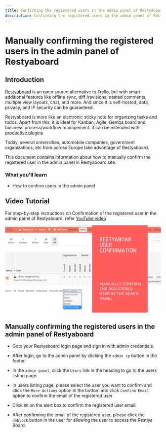 ```yaml
---
title: Confirming the registered users in the admin panel of Restyaboard
description: Confirming the registered users in the admin panel of Restyaboard
---
```


# Manually confirming the registered users in the admin panel of Restyaboard

## Introduction

[Restyaboard](https://restya.com/board) is an open source alternative to Trello, but with smart additional features like offline sync, diff /revisions, nested comments, multiple view layouts, chat, and more. And since it is self-hosted, data, privacy, and IP security can be guaranteed.

Restyaboard is more like an electronic sticky note for organizing tasks and todos. Apart from this, it is ideal for Kanban, Agile, Gemba board and business process/workflow management. It can be extended with [productive plugins](https://restya.com/board/apps "productive plugins")

Today, several universities, automobile companies, government organizations, etc from across Europe take advantage of Restyaboard.

This document contains information about how to manually confirm the registered user in the admin panel in Restyaboard site.

### What you'll learn

*   How to confirm users in the admin panel

## Video Tutorial

For step-by-step instructions on Confirmation of the registered user in the admin panel of Restyaboard, refer [YouTube video](https://www.youtube.com/watch?v=_hw8Gkht4Js "Watch video on Confirmation of the registered user in the admin panel of Restyaboard")

[![Confirmation of the registered user in the admin panel of Restyaboard](restyaboard-user-confirmation.png)](https://www.youtube.com/watch?v=_hw8Gkht4Js "Watch video on Confirmation of the registered user in the admin panel of Restyaboard")  

## Manually confirming the registered users in the admin panel of Restyaboard

*   Goto your Restyaboard login page and sign in with admin credentials.
    
*   After login, go to the admin panel by clicking the `admin cp` button in the footer.
    
*   In the `admin panel`, click the `Users` link in the heading to go to the users listing page.
*   In users listing page, please select the user you want to confirm and click the `More Actions` option in the bottom and click `Confirm Email` option to confirm the email of the registered user
*   Click `OK` on the alert box to confirm the registered user email.
    
*   After confirming the email of the registered user, please click the `Unblock` button in the user for allowing the user to access the Restiya Board.